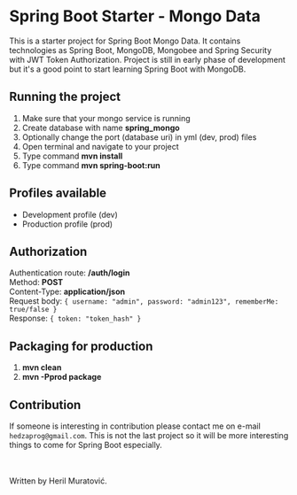 # Spring Boot Starter - Mongo Data

This is a starter project for Spring Boot Mongo Data. It contains technologies as Spring Boot, MongoDB, Mongobee
and Spring Security with JWT Token Authorization. Project is still in early phase of development but it's a good
point to start learning Spring Boot with MongoDB.

## Running the project

1. Make sure that your mongo service is running
2. Create database with name **spring_mongo**
3. Optionally change the port (database uri) in yml (dev, prod) files
4. Open terminal and navigate to your project
5. Type command **mvn install**
6. Type command **mvn spring-boot:run**

## Profiles available

- Development profile (dev)
- Production profile (prod)

## Authorization

Authentication route: **/auth/login**  
Method: **POST**  
Content-Type: **application/json**  
Request body: `{ username: "admin", password: "admin123", rememberMe: true/false }`  
Response: `{ token: "token_hash" }`  


## Packaging for production

1. **mvn clean**  
2. **mvn -Pprod package**

## Contribution

If someone is interesting in contribution please contact me on e-mail ```hedzaprog@gmail.com```. This is not the last
project so it will be more interesting things to come for Spring Boot especially.

<br><br>
Written by Heril Muratović.